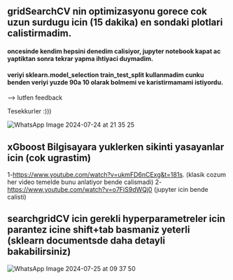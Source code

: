 ## gridSearchCV nin optimizasyonu gorece cok uzun surdugu icin (15 dakika) en sondaki plotlari calistirmadim. 
#### oncesinde kendim hepsini denedim calisiyor, jupyter notebook kapat ac yaptiktan sonra tekrar yapma ihtiyaci duymadim.


#### veriyi sklearn.model_selection train_test_split kullanmadim cunku benden veriyi yuzde 90a 10 olarak bolmemi ve karistirmamami istiyordu.
--> lutfen feedback 

Tesekkurler :)))

![WhatsApp Image 2024-07-24 at 21 35 25](https://github.com/user-attachments/assets/ee670e55-5613-400d-8b01-20cbed2234ee)

## xGboost Bilgisayara yuklerken sikinti yasayanlar icin (cok ugrastim)
1-https://www.youtube.com/watch?v=ukmFD6nCExg&t=181s.   (klasik cozum her video temelde bunu anlatiyor bende calismadi)
2-https://www.youtube.com/watch?v=o7FiS9dWQj0 (jupyter icin bende calisti)

## searchgridCV icin gerekli hyperparametreler icin parantez icine shift+tab basmaniz yeterli (sklearn documentsde daha detayli bakabilirsiniz)


![WhatsApp Image 2024-07-25 at 09 37 50](https://github.com/user-attachments/assets/7698f6cd-6c13-4295-9665-4d83488f811d)
